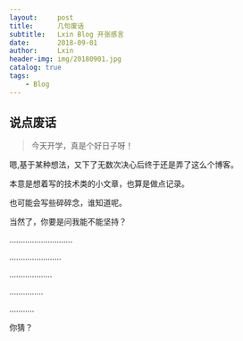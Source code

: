 ```yaml
---
layout:     post
title:      几句废话
subtitle:   Lxin Blog 开张感言
date:       2018-09-01
author:     Lxin
header-img: img/20180901.jpg
catalog: true
tags:
    - Blog
---
```


## 说点废话


> 今天开学，真是个好日子呀！


嗯,基于某种想法，又下了无数次决心后终于还是弄了这么个博客。

本意是想着写的技术类的小文章，也算是做点记录。

也可能会写些碎碎念，谁知道呢。

当然了，你要是问我能不能坚持？

............................

.......................

...................

...............

...........

你猜？

